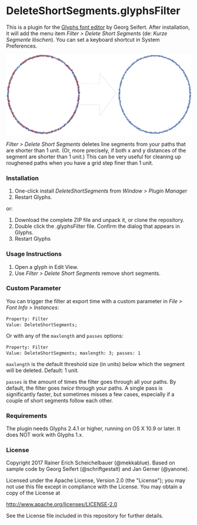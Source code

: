 # DeleteShortSegments.glyphsFilter

This is a plugin for the [Glyphs font editor](http://glyphsapp.com/) by Georg Seifert. After installation, it will add the menu item *Filter > Delete Short Segments* (de: *Kurze Segmente löschen*). You can set a keyboard shortcut in System Preferences.

![DeleteShortSegments](DeleteShortSegments.png "Delete Short Segments Screenshot")

*Filter > Delete Short Segments* deletes line segments from your paths that are shorter than 1 unit. (Or, more precisely, if both x and y distances of the segment are shorter than 1 unit.) This can be very useful for cleaning up roughened paths when you have a grid step finer than 1 unit.

### Installation

1. One-click install *DeleteShortSegments* from *Window > Plugin Manager*
2. Restart Glyphs.

or: 

1. Download the complete ZIP file and unpack it, or clone the repository.
2. Double click the .glyphsFilter file. Confirm the dialog that appears in Glyphs.
3. Restart Glyphs

### Usage Instructions

1. Open a glyph in Edit View.
2. Use *Filter > Delete Short Segments* remove short segments.

### Custom Parameter

You can trigger the filter at export time with a custom parameter in *File > Font Info > Instances:*

    Property: Filter
    Value: DeleteShortSegments;

Or with any of the `maxlength` and `passes` options:

    Property: Filter
    Value: DeleteShortSegments; maxlength: 3; passes: 1

`maxlength` is the default threshold size (in units) below which the segment will be deleted. Default: 1 unit. 

`passes` is the amount of times the filter goes through all your paths. By default, the filter goes *twice* through your paths. A single pass is significantly faster, but sometimes misses a few cases, especially if a couple of short segments follow each other.

### Requirements

The plugin needs Glyphs 2.4.1 or higher, running on OS X 10.9 or later. It does NOT work with Glyphs 1.x.

### License

Copyright 2017 Rainer Erich Scheichelbauer (@mekkablue).
Based on sample code by Georg Seifert (@schriftgestalt) and Jan Gerner (@yanone).

Licensed under the Apache License, Version 2.0 (the "License");
you may not use this file except in compliance with the License.
You may obtain a copy of the License at

http://www.apache.org/licenses/LICENSE-2.0

See the License file included in this repository for further details.
